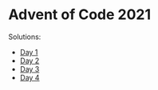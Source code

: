 # Advent of Code 2021

Solutions:
- [Day 1](1/1.py)
- [Day 2](2/2.py)
- [Day 3](3/3.py)
- [Day 4](4/4.py)
